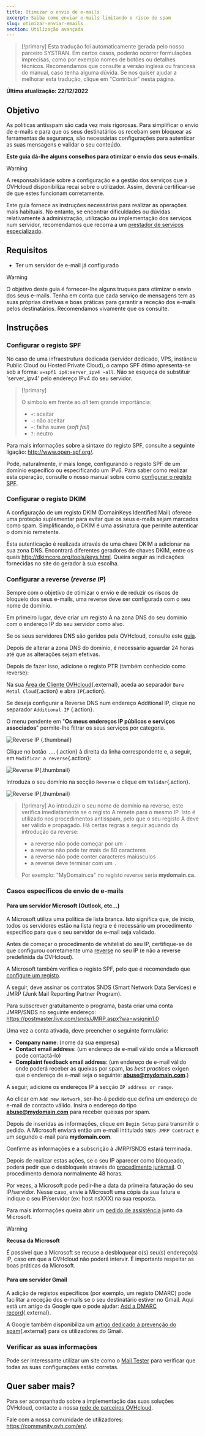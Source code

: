 ```yaml
---
title: Otimizar o envio de e-mails
excerpt: Saiba como enviar e-mails limitando o risco de spam
slug: otimizar-enviar-emails
section: Utilização avançada
---
```


> [!primary]
> Esta tradução foi automaticamente gerada pelo nosso parceiro SYSTRAN. Em certos casos, poderão ocorrer formulações imprecisas, como por exemplo nomes de botões ou detalhes técnicos. Recomendamos que consulte a versão inglesa ou francesa do manual, caso tenha alguma dúvida. Se nos quiser ajudar a melhorar esta tradução, clique em "Contribuir" nesta página.
>

**Última atualização: 22/12/2022**

## Objetivo

As políticas antisspam são cada vez mais rigorosas. Para simplificar o envio de e-mails e para que os seus destinatários os recebam sem bloquear as ferramentas de segurança, são necessárias configurações para autenticar as suas mensagens e validar o seu conteúdo.

**Este guia dá-lhe alguns conselhos para otimizar o envio dos seus e-mails.**

> [!warning]
>
> A responsabilidade sobre a configuração e a gestão dos serviços que a OVHcloud disponibiliza recai sobre o utilizador. Assim, deverá certificar-se de que estes funcionam corretamente.
> 
> Este guia fornece as instruções necessárias para realizar as operações mais habituais. No entanto, se encontrar dificuldades ou dúvidas relativamente à administração, utilização ou implementação dos serviços num servidor, recomendamos que recorra a um [prestador de serviços especializado](https://partner.ovhcloud.com/pt/directory/).
> 

## Requisitos

- Ter um servidor de e-mail já configurado

> [!warning]
>
> O objetivo deste guia é fornecer-lhe alguns truques para otimizar o envio dos seus e-mails. Tenha em conta que cada serviço de mensagens tem as suas próprias diretivas e boas práticas para garantir a receção dos e-mails pelos destinatários. Recomendamos vivamente que os consulte.
>

## Instruções

### Configurar o registo SPF <a name="spfrecord"></a>

No caso de uma infraestrutura dedicada (servidor dedicado, VPS, instância Public Cloud ou Hosted Private Cloud), o campo SPF ótimo apresenta-se sob a forma:  `v=spf1 ip4:server_ipv4 ~all`. Não se esqueça de substituir 'server_ipv4' pelo endereço IPv4 do seu servidor.

> [!primary]
>
> O símbolo em frente ao *all* tem grande importância:
>
> - `+`: aceitar
> - `-`: não aceitar
> - `~`: falha suave (*soft fail*)
> - `?`: neutro
>

Para mais informações sobre a sintaxe do registo SPF, consulte a seguinte ligação: <http://www.open-spf.org/>.

Pode, naturalmente, ir mais longe, configurando o registo SPF de um domínio específico ou especificando um IPv6. Para saber como realizar esta operação, consulte o nosso manual sobre como [configurar o registo SPF](https://docs.ovh.com/pt/domains/partilhado_o_campo_spf/).

### Configurar o registo DKIM

A configuração de um registo DKIM (DomainKeys Identified Mail) oferece uma proteção suplementar para evitar que os seus e-mails sejam marcados como spam. Simplificando, o DKIM é uma assinatura que permite autenticar o domínio remetente.

Esta autenticação é realizada através de uma chave DKIM a adicionar na sua zona DNS. Encontrará diferentes geradores de chaves DKIM, entre os quais <http://dkimcore.org/tools/keys.html>. Queira seguir as indicações fornecidas no site do gerador à sua escolha.

### Configurar a reverse (*reverse IP*) <a name="reverseip"></a>

Sempre com o objetivo de otimizar o envio e de reduzir os riscos de bloqueio dos seus e-mails, uma reverse deve ser configurada com o seu nome de domínio.

Em primeiro lugar, deve criar um registo A na zona DNS do seu domínio com o endereço IP do seu servidor como alvo.

Se os seus servidores DNS são geridos pela OVHcloud, consulte este [guia](https://docs.ovh.com/pt/domains/alojamento_partilhado_como_editar_a_minha_zona_dns/#aceder-a-gestao-de-uma-zona-dns-da-ovhcloud).

Depois de alterar a zona DNS do domínio, é necessário aguardar 24 horas até que as alterações sejam efetivas.

Depois de fazer isso, adicione o registo PTR (também conhecido como reverse):

Na sua [Área de Cliente OVHcloud](https://www.ovh.com/auth/?action=gotomanager&from=https://www.ovh.pt/&ovhSubsidiary=pt){.external}, aceda ao separador `Bare Metal Cloud`{.action} e abra `IP`{.action}. 

Se deseja configurar a Reverse DNS num endereço Additional IP, clique no separador `Additional IP` {.action}.

O menu pendente em "**Os meus endereços IP públicos e serviços associados**" permite-lhe filtrar os seus serviços por categoria.

![Reverse IP](images/selectservice2022.png) {.thumbnail}

Clique no botão `...`{.action} à direita da linha correspondente e, a seguir, em `Modificar a reverse`{.action}:

![Reverse IP](images/addreverse2022.png){.thumbnail}

Introduza o seu domínio na secção `Reverse` e clique em `Validar`{.action}.

![Reverse IP](images/enterreverse.png){.thumbnail}

> [!primary]
> Ao introduzir o seu nome de domínio na reverse, este verifica imediatamente se o registo A remete para o mesmo IP. Isto é utilizado nos procedimentos antisspam, pelo que o seu registo A deve ser válido e propagado. Há certas regras a seguir aquando da introdução da reverse:
>
>  - a reverse não pode começar por um `-`
>  - a reverse não pode ter mais de 80 caracteres
>  - a reverse não pode conter caracteres maiúsculos
>  - a reverse deve terminar com um `.`
>
> Por exemplo: "MyDomain.ca" no registo reverse seria **mydomain.ca.**
>

### Casos específicos de envio de e-mails

#### Para um servidor Microsoft (Outlook, etc...)
 
A Microsoft utiliza uma política de lista branca. Isto significa que, de início, todos os servidores estão na lista negra e é necessário um procedimento específico para que o seu servidor de e-mail seja validado.

Antes de começar o procedimento de whitelist do seu IP, certifique-se de que configurou corretamente uma [reverse](#reverseip) no seu IP (e não a reverse predefinida da OVHcloud).

A Microsoft também verifica o registo SPF, pelo que é recomendado que [configure um registo](#spfrecord).

A seguir, deve assinar os contratos SNDS (Smart Network Data Services) e JMRP (Junk Mail Reporting Partner Program).

Para subscrever gratuitamente o programa, basta criar uma conta JMRP/SNDS no seguinte endereço:
<https://postmaster.live.com/snds/JMRP.aspx?wa=wsignin1.0>

Uma vez a conta ativada, deve preencher o seguinte formulário:

- **Company name**: (nome da sua empresa)
- **Contact email address**: (um endereço de e-mail válido onde a Microsoft pode contactá-lo)
- **Complaint feedback email address**: (um endereço de e-mail válido onde poderá receber as queixas por spam, las *best practices* exigen que o endereço de e-mail seja o seguinte: **abuse@mydomain.com**.)

A seguir, adicione os endereços IP à secção `IP address or range`.

Ao clicar em `Add new Network`, ser-lhe-á pedido que defina um endereço de e-mail de contacto válido. Insira o endereço do tipo **abuse@mydomain.com** para receber queixas por spam.

Depois de inseridas as informações, clique em `Begin Setup` para transmitir o pedido. A Microsoft enviará então um e-mail intitulado `SNDS-JMRP Contract` e um segundo e-mail para **mydomain.com**.

Confirme as informações e a subscrição à JMRP/SNDS estará terminada.

Depois de realizar estas ações, se o seu IP aparecer como bloqueado, poderá pedir que o desbloqueie através do [procedimento junkmail](https://support.microsoft.com/en-us/getsupport?oaspworkflow=start_1.0.0.0&wfname=capsub&productkey=edfsmsbl3&locale=en-us&ccsid=635857671692853062). O procedimento demora normalmente 48 horas.

Por vezes, a Microsoft pode pedir-lhe a data da primeira faturação do seu IP/servidor. Nesse caso, envie à Microsoft uma cópia da sua fatura e indique o seu IP/servidor (ex: host nsXXX) na sua resposta.

Para mais informações queira abrir um [pedido de assistência](https://support.microsoft.com/en-us/getsupport?oaspworkflow=start_1.0.0.0&wfname=capsub&productkey=edfsmsbl3&ccsid=6364926882037750656) junto da Microsoft.

> [!warning]
>
> **Recusa da Microsoft**
>
> É possível que a Microsoft se recuse a desbloquear o(s) seu(s) endereço(s) IP, caso em que a OVHcloud não poderá intervir. É importante respeitar as boas práticas da Microsoft.
>

#### Para um servidor Gmail

A adição de registos específicos (por exemplo, um registo DMARC) pode facilitar a receção dos e-mails se o seu destinatário estiver no Gmail. Aqui está um artigo da Google que o pode ajudar: [Add a DMARC record](https://support.google.com/a/answer/2466563?hl=en){.external}.

A Google também disponibiliza um [artigo dedicado à prevenção do spam](https://support.google.com/mail/answer/81126?hl=en){.external} para os utilizadores do Gmail.

### Verificar as suas informações

Pode ser interessante utilizar um site como o [Mail Tester](http://www.mail-tester.com/) para verificar que todas as suas configurações estão corretas.


## Quer saber mais?

Para ser acompanhado sobre a implementação das suas soluções OVHcloud, contacte a nossa [rede de parceiros OVHcloud](https://partner.ovhcloud.com/pt/directory/).
 
Fale com a nossa comunidade de utilizadores: <https://community.ovh.com/en/>.
